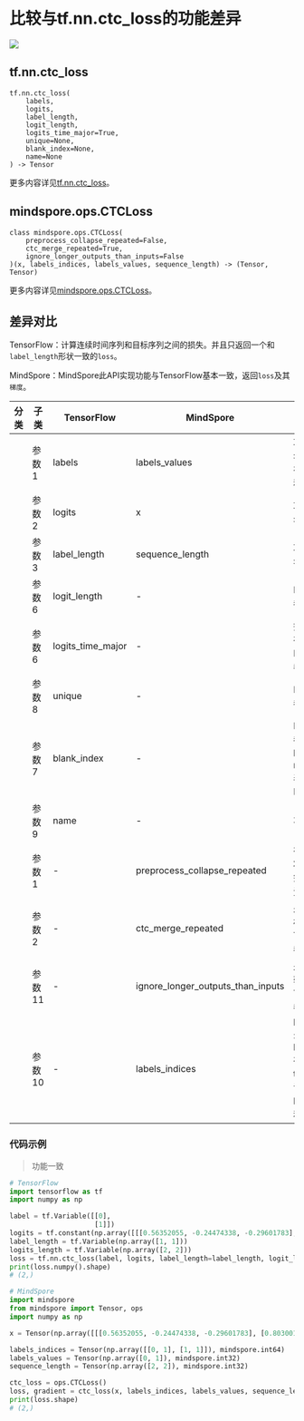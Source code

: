 # 比较与tf.nn.ctc_loss的功能差异

<a href="https://gitee.com/mindspore/docs/blob/r2.0.0-alpha/docs/mindspore/source_zh_cn/note/api_mapping/tensorflow_diff/CTCLoss.md" target="_blank"><img src="https://mindspore-website.obs.cn-north-4.myhuaweicloud.com/website-images/r2.0.0-alpha/resource/_static/logo_source.png"></a>

## tf.nn.ctc_loss

```text
tf.nn.ctc_loss(
    labels,
    logits,
    label_length,
    logit_length,
    logits_time_major=True,
    unique=None,
    blank_index=None,
    name=None
) -> Tensor
```

更多内容详见[tf.nn.ctc_loss](https://www.tensorflow.org/versions/r2.6/api_docs/python/tf/nn/ctc_loss)。

## mindspore.ops.CTCLoss

```text
class mindspore.ops.CTCLoss(
    preprocess_collapse_repeated=False,
    ctc_merge_repeated=True,
    ignore_longer_outputs_than_inputs=False
)(x, labels_indices, labels_values, sequence_length) -> (Tensor, Tensor)
```

更多内容详见[mindspore.ops.CTCLoss](https://www.mindspore.cn/docs/zh-CN/r2.0.0-alpha/api_python/ops/mindspore.ops.CTCLoss.html)。

## 差异对比

TensorFlow：计算连续时间序列和目标序列之间的损失。并且只返回一个和`label_length`形状一致的`loss`。

MindSpore：MindSpore此API实现功能与TensorFlow基本一致，返回`loss`及其`梯度`。

| 分类 | 子类   | TensorFlow      | MindSpore    | 差异          |
| ---- | ----- | --------------------------------- | ------ | ------ |
|      | 参数1  | labels | labels_values  | 功能一致，参数名称不同，但是在MindSpore中秩必须为1 |
|      | 参数2  | logits  | x    | 功能一致，参数名称不同    |
|      | 参数3  | label_length  | sequence_length  | 功能一致，参数名称不同    |
|      | 参数6  | logit_length  |    -   | MindSpore无此参数     |
|      | 参数6  | logits_time_major  |    -   |  控制logits的排布方式，MindSpore无此参数     |
|      | 参数8  | unique   |     -      | MindSpore无此参数     |
|      | 参数7  | blank_index  |    -    | MindSpore无此参数，为-1时，blank用num_classes-1表示，此时与MindSpore一致 |
|      | 参数9  | name     |     -     | 不涉及                                |
|      | 参数1  | -      | preprocess_collapse_repeated | 在CTC计算之前将折叠重复标签，TensorFlow无此参数     |
|      | 参数2  | -             | ctc_merge_repeated           | 是否合并非空白标签，TensorFlow无此参数  |
|      | 参数11 | - |     ignore_longer_outputs_than_inputs   | 是否忽略输出比输入长的序列，TensorFlow无此参数      |
|      | 参数10 |    -   | labels_indices   | labels_indices[i, :] = [b, t] 表示 labels_values[i] 存储 (batch b, time t) 的ID，保证了labels_values的秩为1 |

### 代码示例

> 功能一致

```python
# TensorFlow
import tensorflow as tf
import numpy as np

label = tf.Variable([[0],
                     [1]])
logits = tf.constant(np.array([[[0.56352055, -0.24474338, -0.29601783],[0.8030011, -1.2187808, -0.6991761]],[[-0.81990826, -0.3598757, 0.50144005],[-1.0980303, 0.60394925, 0.3771529]]]), dtype=tf.float32)
label_length = tf.Variable(np.array([1, 1]))
logits_length = tf.Variable(np.array([2, 2]))
loss = tf.nn.ctc_loss(label, logits, label_length=label_length, logit_length=logits_length)
print(loss.numpy().shape)
# (2,)

# MindSpore
import mindspore
from mindspore import Tensor, ops
import numpy as np

x = Tensor(np.array([[[0.56352055, -0.24474338, -0.29601783], [0.8030011, -1.2187808, -0.6991761]], [[-0.81990826, -0.3598757, 0.50144005], [-1.0980303, 0.60394925, 0.3771529]]]).astype(np.float32))

labels_indices = Tensor(np.array([[0, 1], [1, 1]]), mindspore.int64)
labels_values = Tensor(np.array([0, 1]), mindspore.int32)
sequence_length = Tensor(np.array([2, 2]), mindspore.int32)

ctc_loss = ops.CTCLoss()
loss, gradient = ctc_loss(x, labels_indices, labels_values, sequence_length)
print(loss.shape)
# (2,)
```

